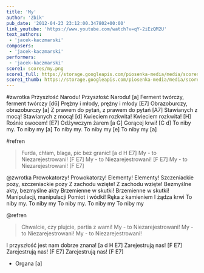 ```yaml
---
title: 'My'
author: 'Zbik'
pub_date: '2012-04-23 23:12:00.347802+00:00'
link_youtube: 'https://www.youtube.com/watch?v=qY-2iEzQM2U'
text_authors:
 - 'jacek-kaczmarski'
composers:
 - 'jacek-kaczmarski'
performers:
 - 'jacek-kaczmarski'
score1: scores/my.png
score1_full: https://storage.googleapis.com/piosenka-media/media/scores/my.png
score1_thumb: https://storage.googleapis.com/piosenka-media/media/scores/my.png.180x0_q85_upscale.jpg
---
```


#zwrotka
Przyszłość Narodu! Przyszłość Narodu! [a]
Ferment twórczy, ferment twórczy [d6]
Prężny i młody, prężny i młody [E7]
Obrazoburczy, obrazoburczy [a]
Z prawem do pytań, z prawem do pytań [A7] 
Stawianych z mocą! Stawianych z mocą! [d]
Kwieciem rozkwita! Kwieciem rozkwita! [H]
Rośnie owocem! [E7]
Odżywczym żarem [a G]
Gorącej krwi! [C d]
To niby my. To niby my [a]
To niby my. To niby my [e]
To niby my [a]

#refren
>Furda, chłam, blaga, pic bez granic! [a d H E7]
>My - to Niezarejestrowani! [F E7]
>My - to Niezarejestrowani! [F E7]
>My - to Niezarejestrowani! [F E7]

@zwrotka
Prowokatorzy! Prowokatorzy! 
Elementy! Elementy! 
Szczeniackie pozy, szczeniackie pozy
Z zachodu wzięte! Z zachodu wzięte!
Bezmyślne akty, bezmyślne akty 
Brzemienne w skutki! Brzemienne w skutki! 
Manipulacji, manipulacji
Pomiot i wódki! 
Ręka z kamieniem 
I żądza krwi 
To niby my. To niby my
To niby my. To niby my 
To niby my

@refren
>Chwalcie, czy plujcie, partia z wami!
>My - to Niezarejestrowani!
>My - to Niezarejestrowani!
>My - to Niezarejestrowani!

I przyszłość jest nam dobrze znana! [a d H E7]
Zarejestrują nas! [F E7]
Zarejestrują nas! [F E7]
Zarejestrują nas! [F E7]
- Organa [a]